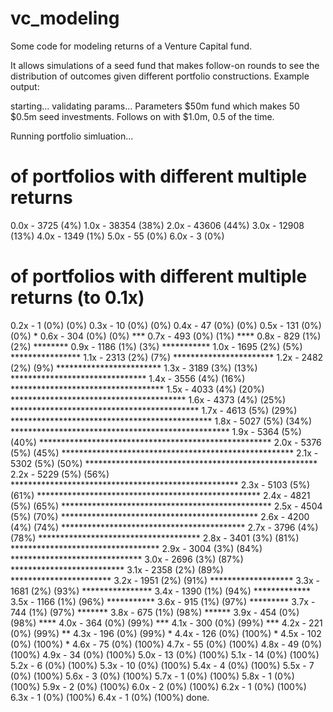 # vc_modeling
Some code for modeling returns of a Venture Capital fund.

It allows simulations of a seed fund that makes follow-on rounds to see the distribution of outcomes given different portfolio constructions. Example output:

starting...
validating params...
Parameters
    $50m fund which makes 50 $0.5m seed investments.
    Follows on with $1.0m, 0.5 of the time.

Running portfolio simluation...

# of portfolios with different multiple returns
  0.0x - 3725 (4%)
  1.0x - 38354 (38%)
  2.0x - 43606 (44%)
  3.0x - 12908 (13%)
  4.0x - 1349 (1%)
  5.0x - 55 (0%)
  6.0x - 3 (0%)
# of portfolios with different multiple returns (to 0.1x)
  0.2x - 1 (0%) (0%) 
  0.3x - 10 (0%) (0%) 
  0.4x - 47 (0%) (0%) 
  0.5x - 131 (0%) (0%) *
  0.6x - 304 (0%) (0%) ***
  0.7x - 493 (0%) (1%) ****
  0.8x - 829 (1%) (2%) ********
  0.9x - 1186 (1%) (3%) ***********
  1.0x - 1695 (2%) (5%) ****************
  1.1x - 2313 (2%) (7%) ***********************
  1.2x - 2482 (2%) (9%) ************************
  1.3x - 3189 (3%) (13%) *******************************
  1.4x - 3556 (4%) (16%) ***********************************
  1.5x - 4033 (4%) (20%) ****************************************
  1.6x - 4373 (4%) (25%) *******************************************
  1.7x - 4613 (5%) (29%) **********************************************
  1.8x - 5027 (5%) (34%) **************************************************
  1.9x - 5364 (5%) (40%) *****************************************************
  2.0x - 5376 (5%) (45%) *****************************************************
  2.1x - 5302 (5%) (50%) *****************************************************
  2.2x - 5229 (5%) (56%) ****************************************************
  2.3x - 5103 (5%) (61%) ***************************************************
  2.4x - 4821 (5%) (65%) ************************************************
  2.5x - 4504 (5%) (70%) *********************************************
  2.6x - 4200 (4%) (74%) ******************************************
  2.7x - 3796 (4%) (78%) *************************************
  2.8x - 3401 (3%) (81%) **********************************
  2.9x - 3004 (3%) (84%) ******************************
  3.0x - 2696 (3%) (87%) **************************
  3.1x - 2358 (2%) (89%) ***********************
  3.2x - 1951 (2%) (91%) *******************
  3.3x - 1681 (2%) (93%) ****************
  3.4x - 1390 (1%) (94%) *************
  3.5x - 1166 (1%) (96%) ***********
  3.6x - 915 (1%) (97%) *********
  3.7x - 744 (1%) (97%) *******
  3.8x - 675 (1%) (98%) ******
  3.9x - 454 (0%) (98%) ****
  4.0x - 364 (0%) (99%) ***
  4.1x - 300 (0%) (99%) ***
  4.2x - 221 (0%) (99%) **
  4.3x - 196 (0%) (99%) *
  4.4x - 126 (0%) (100%) *
  4.5x - 102 (0%) (100%) *
  4.6x - 75 (0%) (100%) 
  4.7x - 55 (0%) (100%) 
  4.8x - 49 (0%) (100%) 
  4.9x - 34 (0%) (100%) 
  5.0x - 13 (0%) (100%) 
  5.1x - 14 (0%) (100%) 
  5.2x - 6 (0%) (100%) 
  5.3x - 10 (0%) (100%) 
  5.4x - 4 (0%) (100%) 
  5.5x - 7 (0%) (100%) 
  5.6x - 3 (0%) (100%) 
  5.7x - 1 (0%) (100%) 
  5.8x - 1 (0%) (100%) 
  5.9x - 2 (0%) (100%) 
  6.0x - 2 (0%) (100%) 
  6.2x - 1 (0%) (100%) 
  6.3x - 1 (0%) (100%) 
  6.4x - 1 (0%) (100%) 
done.
